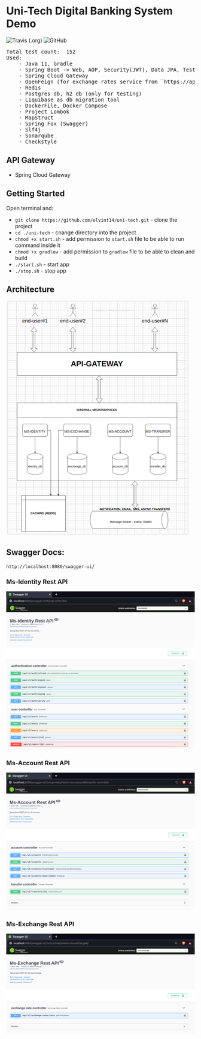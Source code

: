 # Uni-Tech Digital Banking System Demo #

![Travis (.org)](https://img.shields.io/travis/isopropylcyanide/Jwt-Spring-Security-JPA)
![GitHub](https://img.shields.io/github/license/isopropylcyanide/Jwt-Spring-Security-JPA?color=blue)

<pre>
Total test count:  152
Used:
    - Java 11, Gradle
    - Spring Boot -> Web, AOP, Security(JWT), Data JPA, Test, ArchTest, Validation
    - Spring Cloud Gateway
    - OpenFeign (for exchange rates service from `https://api.exchangerate.host/latest`
    - Redis
    - Postgres db, h2 db (only for testing)
    - Liquibase as db migration tool
    - DockerFile, Docker Compose
    - Project Lombok
    - MapStruct
    - Spring Fox (Swagger)
    - Slf4j
    - Sonarqube
    - Checkstyle
</pre>

## API Gateway ##

- Spring Cloud Gateway

## Getting Started ##
Open terminal and:
- `git clone https://github.com/elvint14/uni-tech.git` - clone the project
- `cd ./uni-tech` - cnange directory into the project
- `chmod +x start.sh` - add permission to `start.sh` file to be able to run command inside it
- `chmod +x gradlew`  - add permission to `gradlew` file to be able to clean and build
- `./start.sh` - start app
- `./stop.sh`  - stop app

## Architecture ##

![uni-tech-architecture](./_diagrams/architecture.png)

## Swagger Docs: ##

```
http://localhost:8080/swagger-ui/
```

### Ms-Identity Rest API ###

![ms-identity](./_diagrams/identity.png)

### Ms-Account Rest API ###

![ms-account](./_diagrams/account.png)

### Ms-Exchange Rest API ###

![ms-exchange](./_diagrams/exchange-rates.png)
